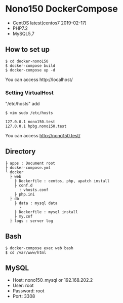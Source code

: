 # Nono150 DockerCompose

- CentOS latest(centos7 2019-02-17)
- PHP7.2
- MySQL5,7

## How to set up

```
$ cd docker-nono150
$ docker-compose build
$ docker-compose up -d
```

You can access http://localhost/

### Setting VirtualHost

"/etc/hosts" add

```
$ vim sudo /etc/hosts
```
 
```
127.0.0.1 nono150.test
127.0.0.1 hpbg.nono150.test
```

You can access http://nono150.test/

## Directory

```
├ apps : Document root
├ docker-compose.yml
└ docker
  ├ web
    ├ Dockerfile : centos, php, apatch install
    ├ conf.d
      ├ vhosts.conf
    ├ php.ini
  ├ db
    ├ data : mysql data
      ├ 
    ├ Dockerfile : mysql install
    ├ my.cnf
  ├ logs : server log
```

## Bash

```
$ docker-compose exec web bash
$ cd /var/www/html
```

## MySQL

- Host: nono150_mysql or 192.168.202.2
- User: root
- Password: root    
- Port: 3308

